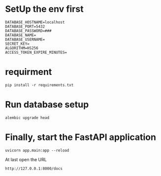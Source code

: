 # SetUp the env first
```
DATABASE_HOSTNAME=localhost
DATABASE_PORT=5432
DATABASE_PASSWORD=###
DATABASE_NAME=
DATABASE_USERNAME=
SECRET_KEY=
ALGORITHM=HS256
ACCESS_TOKEN_EXPIRE_MINUTES=
```


# requirment
```
pip install -r requirements.txt
```

# Run database setup
```
alembic upgrade head
```



# Finally, start the FastAPI application 
```
uvicorn app.main:app --reload
```


At last open the URL
```
http://127.0.0.1:8000/docs
```
